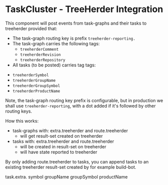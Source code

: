 TaskCluster - TreeHerder Integration
====================================

This component will post events from task-graphs and their tasks to treeherder
provided that:
  * The task-graph routing key is prefix `treeherder-reporting.`
  * The task-graph carries the following tags:
    - `treeherderComment`
    - `treeherderRevision`
    - `treeherderRepository`
  * All tasks (to be posted) carries tag tags:
   - `treeherderSymbol`
   - `treeherderGroupName`
   - `treeherderGroupSymbol`
   - `treeherderProductName`


Note, the task-graph routing key prefix is configurable, but in production we
shall use `treeherder-reporting`, with a dot added if it's followed by other
routing keys.



How this works:
 - task-graphs with: extra.treeherder and route.treeherder
    - will get result-set created on treeherder
 - tasks with: extra.treeherder and route.treeherder
    - will be created in result-set on treeherder
    - will have state reported to treeherder

By only adding route.treeherder to tasks, you can append tasks to an existing
treeherder result-set created by for example build-bot.


task.extra.
  symbol
  groupName
  groupSymbol
  productName
